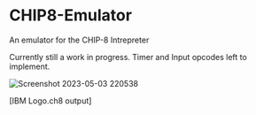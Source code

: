 # CHIP8-Emulator
An emulator for the CHIP-8 Intrepreter

Currently still a work in progress. Timer and Input opcodes left to implement.  


![Screenshot 2023-05-03 220538](https://user-images.githubusercontent.com/60270345/236095729-4aafbea7-4147-419e-8c19-dd16c27715e3.png)

[IBM Logo.ch8 output] 
